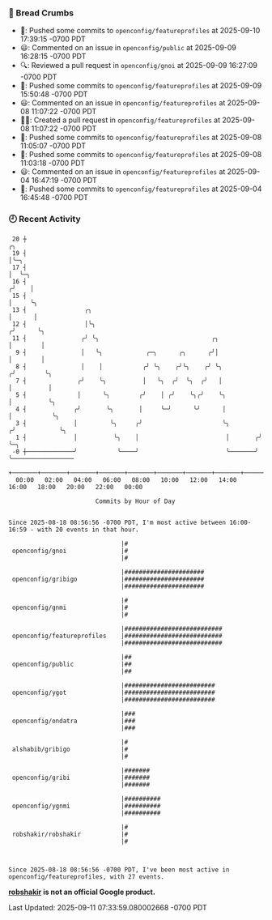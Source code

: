 ### 🍞 Bread Crumbs

 * 🚢: Pushed some commits to `openconfig/featureprofiles` at 2025-09-10 17:39:15 -0700 PDT
 * 😃: Commented on an issue in `openconfig/public` at 2025-09-09 16:28:15 -0700 PDT
 * 🔍: Reviewed a pull request in  `openconfig/gnoi` at 2025-09-09 16:27:09 -0700 PDT
 * 🚢: Pushed some commits to `openconfig/featureprofiles` at 2025-09-09 15:50:48 -0700 PDT
 * 😃: Commented on an issue in `openconfig/featureprofiles` at 2025-09-08 11:07:22 -0700 PDT
 * ✍🏼: Created a pull request in `openconfig/featureprofiles` at 2025-09-08 11:07:22 -0700 PDT
 * 🚢: Pushed some commits to `openconfig/featureprofiles` at 2025-09-08 11:05:07 -0700 PDT
 * 🚢: Pushed some commits to `openconfig/featureprofiles` at 2025-09-08 11:03:18 -0700 PDT
 * 😃: Commented on an issue in `openconfig/featureprofiles` at 2025-09-04 16:47:19 -0700 PDT
 * 🚢: Pushed some commits to `openconfig/featureprofiles` at 2025-09-04 16:45:48 -0700 PDT

### 🕘 Recent Activity
```
 20 ┼                                                                    ╭╮
 19 ┤                                                                    │╰─╮
 17 ┤                                                                    │  ╰─╮
 16 ┤                                                                   ╭╯    │
 15 ┤                                                                   │     ╰╮
 13 ┤                ╭╮                                                 │      │
 12 ┤                │╰╮                                               ╭╯      ╰╮
 11 ┤               ╭╯ ╰╮                               ╭╮             │        │
  9 ┤               │   ╰╮            ╭─╮      ╭╮      ╭╯│             │        │
  8 ┤               │    │           ╭╯ ╰╮    ╭╯╰╮    ╭╯ ╰╮           ╭╯        ╰╮
  7 ┤              ╭╯    ╰╮          │   ╰╮  ╭╯  ╰╮  ╭╯   │           │          │
  5 ┤              │      ╰╮        ╭╯    │ ╭╯    ╰╮╭╯    ╰╮          │          ╰╮
  4 ┤             ╭╯       ╰╮       │     ╰─╯      ╰╯      │          │           ╰╮
  3 ┤             │         ╰╮     ╭╯                      ╰╮        ╭╯            ╰╮
  1 ┤             │          ╰╮    │                        │       ╭╯              ╰─╮
 -0 ┼─────────────╯           ╰────╯                        ╰───────╯                 ╰─────────────────
    +───────+───────+───────+───────+───────+───────+───────+───────+───────+───────+───────+───────+────
  00:00   02:00   04:00   06:00   08:00   10:00   12:00   14:00   16:00   18:00   20:00   22:00   00:00   

						Commits by Hour of Day


Since 2025-08-18 08:56:56 -0700 PDT, I'm most active between 16:00-16:59 - with 20 events in that hour.

```



```
                               |#
 openconfig/gnoi               |#
                               |#

                               |######################
 openconfig/gribigo            |######################
                               |######################

                               |#
 openconfig/gnmi               |#
                               |#

                               |###########################
 openconfig/featureprofiles    |###########################
                               |###########################

                               |##
 openconfig/public             |##
                               |##

                               |#########################
 openconfig/ygot               |#########################
                               |#########################

                               |###
 openconfig/ondatra            |###
                               |###

                               |#
 alshabib/gribigo              |#
                               |#

                               |#######
 openconfig/gribi              |#######
                               |#######

                               |##########
 openconfig/ygnmi              |##########
                               |##########

                               |#
 robshakir/robshakir           |#
                               |#



Since 2025-08-18 08:56:56 -0700 PDT, I've been most active in openconfig/featureprofiles, with 27 events.

```
**[robshakir](mailto:robjs@google.com) is not an official Google product.**  


Last Updated: 2025-09-11 07:33:59.080002668 -0700 PDT
